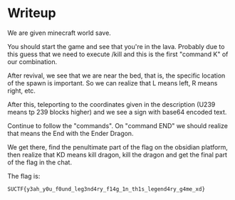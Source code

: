 # Writeup

We are given minecraft world save.

You should start the game and see that you're in the lava. Probably due to this guess that we need to execute /kill and this is the first "command K" of our combination.

After revival, we see that we are near the bed, that is, the specific location of the spawn is important. So we can realize that L means left, R means right, etc.

After this, teleporting to the coordinates given in the description (U239 means tp 239 blocks higher) and we see a sign with base64 encoded text.

Continue to follow the "commands". On "command END" we should realize that means the End with the Ender Dragon.

We get there, find the penultimate part of the flag on the obsidian platform, then realize that KD means kill dragon, kill the dragon and get the final part of the flag in the chat.

The flag is:
```
SUCTF{y3ah_y0u_f0und_leg3nd4ry_f14g_1n_th1s_legend4ry_g4me_xd}
```
